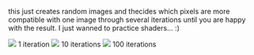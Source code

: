 this just creates random images and thecides which pixels are more compatible with one image through several iterations until you are happy with the result. I just wanned to practice shaders... :)

![](bin/result_img/0-1.ppm) 1 iteration
![](bin/result_img/0-10.ppm) 10 iterations
![](bin/result_img/0-100.ppm) 100 iterations
